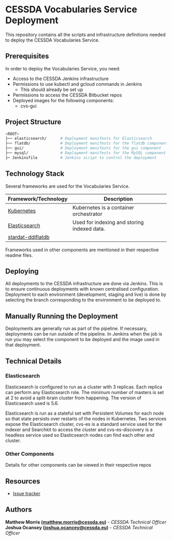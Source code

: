 # CESSDA Vocabularies Service Deployment

This repository contains all the scripts and infrastructure definitions needed to deploy the CESSDA Vocabularies Service.

## Prerequisites

In order to deploy the Vocabularies Service, you need:

* Access to the CESSDA Jenkins infrastructure
* Permissions to use kubectl and gcloud commands in Jenkins
  * This should already be set up
* Permissions to access the CESSDA Bitbucket repos
* Deployed images for the following components:
  * cvs-gui

## Project Structure

```bash
<ROOT>
├── elasticsearch/		# Deployment manifests for Elasticsearch
├── flatdb/				# Deployment manifests for the flatdb component
├── gui/				# Deployment manifests for the gui component
├── mysql/				# Deployment manifests for the MySQL component
├─ Jenkinsfile			# Jenkins script to control the deployment
```

## Technology Stack

Several frameworks are used for the Vocabularies Service.

| Framework/Technology                                 | Description                                              |
| ---------------------------------------------------- | -------------------------------------------------------- |
| [Kubernetes](http://www.kubernetes.io)               | Kubernetes is a container orchestrator                   |
| [Elasticsearch](https://www.elastic.co/products/elasticsearch)| Used for indexing and storing indexed data.     |
| [stardat-ddiflatdb](https://git.gesis.org/stardat/stardat-ddiflatdb)|                                           |

Frameworks used in other components are mentioned in their respective readme files.

## Deploying

All deployments to the CESSDA infrastructure are done via Jenkins. This is to ensure continuous deployments with known centralised configuration. Deployment to each environment (development, staging and live) is done by selecting the branch corresponding to the environment to be deployed to.

## Manually Running the Deployment

Deployments are generally run as part of the pipeline. If necessary, deployments can be run outside of the pipeline. In Jenkins when the job is run you may select the component to be deployed and the image used in that deployment.

## Technical Details

### Elasticsearch

Elasticsearch is configured to run as a cluster with 3 replicas. Each replica can perform any Elasticsearch role. The minimum number of masters is set at 2 to avoid a split-brain cluster from happening. The version of Elasticsearch used is 5.6.

Elasticsearch is run as a stateful set with Persistent Volumes for each node so that state persists over restarts of the nodes in Kubernetes. Two services expose the Elasticsearch cluster, cvs-es is a standard service used for the indexer and Searchkit to access the cluster and cvs-es-discovery is a headless service used so Elasticsearch nodes can find each other and cluster.

### Other Components

Details for other components can be viewed in their respective repos

## Resources

* [Issue tracker](https://bitbucket.org/cessda/cessda.cvs.deploy/issues)

## Authors

**Matthew Morris (matthew.morris@cessda.eu)** - *CESSDA Technical Officer*
**Joshua Ocansey (joshua.ocancey@cessda.eu)** - *CESSDA Technical Officer*
